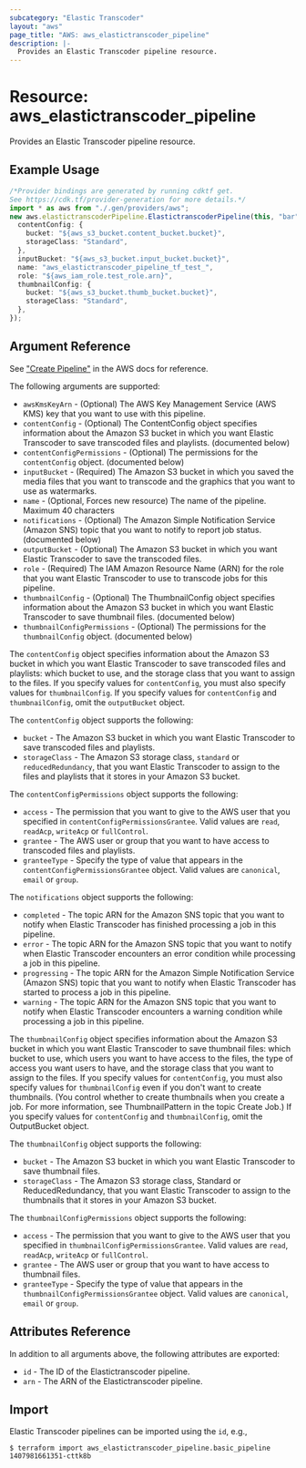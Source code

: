 ```yaml
---
subcategory: "Elastic Transcoder"
layout: "aws"
page_title: "AWS: aws_elastictranscoder_pipeline"
description: |-
  Provides an Elastic Transcoder pipeline resource.
---
```


# Resource: aws\_elastictranscoder\_pipeline

Provides an Elastic Transcoder pipeline resource.

## Example Usage

```typescript
/*Provider bindings are generated by running cdktf get.
See https://cdk.tf/provider-generation for more details.*/
import * as aws from "./.gen/providers/aws";
new aws.elastictranscoderPipeline.ElastictranscoderPipeline(this, "bar", {
  contentConfig: {
    bucket: "${aws_s3_bucket.content_bucket.bucket}",
    storageClass: "Standard",
  },
  inputBucket: "${aws_s3_bucket.input_bucket.bucket}",
  name: "aws_elastictranscoder_pipeline_tf_test_",
  role: "${aws_iam_role.test_role.arn}",
  thumbnailConfig: {
    bucket: "${aws_s3_bucket.thumb_bucket.bucket}",
    storageClass: "Standard",
  },
});

```

## Argument Reference

See ["Create Pipeline"](http://docs.aws.amazon.com/elastictranscoder/latest/developerguide/create-pipeline.html) in the AWS docs for reference.

The following arguments are supported:

* `awsKmsKeyArn` - (Optional) The AWS Key Management Service (AWS KMS) key that you want to use with this pipeline.
* `contentConfig` - (Optional) The ContentConfig object specifies information about the Amazon S3 bucket in which you want Elastic Transcoder to save transcoded files and playlists. (documented below)
* `contentConfigPermissions` - (Optional) The permissions for the `contentConfig` object. (documented below)
* `inputBucket` - (Required) The Amazon S3 bucket in which you saved the media files that you want to transcode and the graphics that you want to use as watermarks.
* `name` - (Optional, Forces new resource) The name of the pipeline. Maximum 40 characters
* `notifications` - (Optional) The Amazon Simple Notification Service (Amazon SNS) topic that you want to notify to report job status. (documented below)
* `outputBucket` - (Optional) The Amazon S3 bucket in which you want Elastic Transcoder to save the transcoded files.
* `role` - (Required) The IAM Amazon Resource Name (ARN) for the role that you want Elastic Transcoder to use to transcode jobs for this pipeline.
* `thumbnailConfig` - (Optional) The ThumbnailConfig object specifies information about the Amazon S3 bucket in which you want Elastic Transcoder to save thumbnail files. (documented below)
* `thumbnailConfigPermissions` - (Optional) The permissions for the `thumbnailConfig` object. (documented below)

The `contentConfig` object specifies information about the Amazon S3 bucket in
which you want Elastic Transcoder to save transcoded files and playlists: which
bucket to use, and the storage class that you want to assign to the files. If
you specify values for `contentConfig`, you must also specify values for
`thumbnailConfig`. If you specify values for `contentConfig` and
`thumbnailConfig`, omit the `outputBucket` object.

The `contentConfig` object supports the following:

* `bucket` - The Amazon S3 bucket in which you want Elastic Transcoder to save transcoded files and playlists.
* `storageClass` - The Amazon S3 storage class, `standard` or `reducedRedundancy`, that you want Elastic Transcoder to assign to the files and playlists that it stores in your Amazon S3 bucket.

The `contentConfigPermissions` object supports the following:

* `access` - The permission that you want to give to the AWS user that you specified in `contentConfigPermissionsGrantee`. Valid values are `read`, `readAcp`, `writeAcp` or `fullControl`.
* `grantee` - The AWS user or group that you want to have access to transcoded files and playlists.
* `granteeType` - Specify the type of value that appears in the `contentConfigPermissionsGrantee` object. Valid values are `canonical`, `email` or `group`.

The `notifications` object supports the following:

* `completed` - The topic ARN for the Amazon SNS topic that you want to notify when Elastic Transcoder has finished processing a job in this pipeline.
* `error` - The topic ARN for the Amazon SNS topic that you want to notify when Elastic Transcoder encounters an error condition while processing a job in this pipeline.
* `progressing` - The topic ARN for the Amazon Simple Notification Service (Amazon SNS) topic that you want to notify when Elastic Transcoder has started to process a job in this pipeline.
* `warning` - The topic ARN for the Amazon SNS topic that you want to notify when Elastic Transcoder encounters a warning condition while processing a job in this pipeline.

The `thumbnailConfig` object specifies information about the Amazon S3 bucket in
which you want Elastic Transcoder to save thumbnail files: which bucket to use,
which users you want to have access to the files, the type of access you want
users to have, and the storage class that you want to assign to the files. If
you specify values for `contentConfig`, you must also specify values for
`thumbnailConfig` even if you don't want to create thumbnails. (You control
whether to create thumbnails when you create a job. For more information, see
ThumbnailPattern in the topic Create Job.) If you specify values for
`contentConfig` and `thumbnailConfig`, omit the OutputBucket object.

The `thumbnailConfig` object supports the following:

* `bucket` - The Amazon S3 bucket in which you want Elastic Transcoder to save thumbnail files.
* `storageClass` - The Amazon S3 storage class, Standard or ReducedRedundancy, that you want Elastic Transcoder to assign to the thumbnails that it stores in your Amazon S3 bucket.

The `thumbnailConfigPermissions` object supports the following:

* `access` - The permission that you want to give to the AWS user that you specified in `thumbnailConfigPermissionsGrantee`. Valid values are `read`, `readAcp`, `writeAcp` or `fullControl`.
* `grantee` - The AWS user or group that you want to have access to thumbnail files.
* `granteeType` - Specify the type of value that appears in the `thumbnailConfigPermissionsGrantee` object. Valid values are `canonical`, `email` or `group`.

## Attributes Reference

In addition to all arguments above, the following attributes are exported:

* `id` - The ID of the Elastictranscoder pipeline.
* `arn` - The ARN of the Elastictranscoder pipeline.

## Import

Elastic Transcoder pipelines can be imported using the `id`, e.g.,

```console
$ terraform import aws_elastictranscoder_pipeline.basic_pipeline 1407981661351-cttk8b
```
